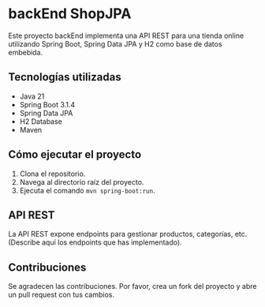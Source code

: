 # backEnd ShopJPA

Este proyecto backEnd implementa una API REST para una tienda online utilizando Spring Boot, Spring Data JPA y H2 como base de datos embebida.

## Tecnologías utilizadas

* Java 21
* Spring Boot 3.1.4
* Spring Data JPA
* H2 Database
* Maven

## Cómo ejecutar el proyecto

1. Clona el repositorio.
2. Navega al directorio raíz del proyecto.
3. Ejecuta el comando `mvn spring-boot:run`.

## API REST

La API REST expone endpoints para gestionar productos, categorías, etc.  (Describe aquí los endpoints que has implementado).

## Contribuciones

Se agradecen las contribuciones. Por favor, crea un fork del proyecto y abre un pull request con tus cambios.

